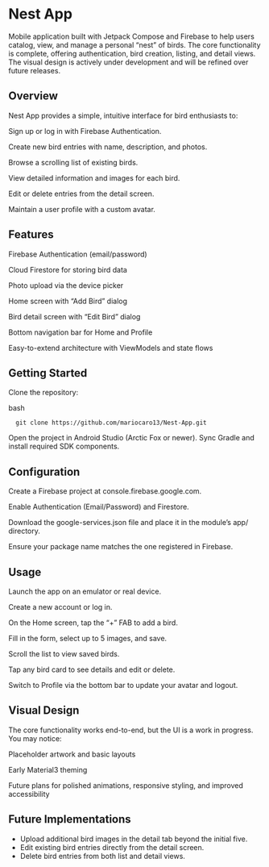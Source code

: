 # Nest App
Mobile application built with Jetpack Compose and Firebase to help users catalog, view, and manage a personal “nest” of birds. 
The core functionality is complete, offering authentication, bird creation, listing, and detail views. The visual design is actively under development and will be refined over future releases.

## Overview
Nest App provides a simple, intuitive interface for bird enthusiasts to:

Sign up or log in with Firebase Authentication.

Create new bird entries with name, description, and photos.

Browse a scrolling list of existing birds.

View detailed information and images for each bird.

Edit or delete entries from the detail screen.

Maintain a user profile with a custom avatar.

## Features
Firebase Authentication (email/password)

Cloud Firestore for storing bird data

Photo upload via the device picker

Home screen with “Add Bird” dialog

Bird detail screen with “Edit Bird” dialog

Bottom navigation bar for Home and Profile

Easy-to-extend architecture with ViewModels and state flows

## Getting Started
Clone the repository:

bash
```
  git clone https://github.com/mariocaro13/Nest-App.git
```
Open the project in Android Studio (Arctic Fox or newer). 
Sync Gradle and install required SDK components.

## Configuration
Create a Firebase project at console.firebase.google.com.

Enable Authentication (Email/Password) and Firestore.

Download the google-services.json file and place it in the module’s app/ directory.

Ensure your package name matches the one registered in Firebase.

## Usage
Launch the app on an emulator or real device.

Create a new account or log in.

On the Home screen, tap the “+” FAB to add a bird.

Fill in the form, select up to 5 images, and save.

Scroll the list to view saved birds.

Tap any bird card to see details and edit or delete.

Switch to Profile via the bottom bar to update your avatar and logout.

## Visual Design
The core functionality works end-to-end, but the UI is a work in progress. You may notice:

Placeholder artwork and basic layouts

Early Material3 theming

Future plans for polished animations, responsive styling, and improved accessibility

## Future Implementations

- Upload additional bird images in the detail tab beyond the initial five.
- Edit existing bird entries directly from the detail screen.
- Delete bird entries from both list and detail views. 
